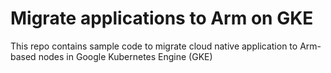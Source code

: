 # Migrate applications to Arm on GKE

This repo contains sample code to migrate cloud native application to Arm-based nodes in Google Kubernetes Engine (GKE)
